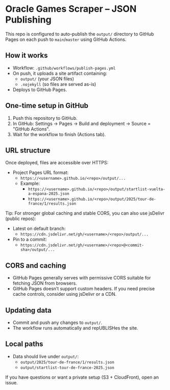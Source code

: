# Oracle Games Scraper – JSON Publishing

This repo is configured to auto-publish the `output/` directory to GitHub Pages on each push to `main`/`master` using GitHub Actions.

## How it works
- Workflow: `.github/workflows/publish-pages.yml`
- On push, it uploads a site artifact containing:
  - `output/` (your JSON files)
  - `.nojekyll` (so files are served as-is)
- Deploys to GitHub Pages.

## One-time setup in GitHub
1. Push this repository to GitHub.
2. In GitHub: Settings → Pages → Build and deployment → Source = "GitHub Actions".
3. Wait for the workflow to finish (Actions tab).

## URL structure
Once deployed, files are accessible over HTTPS:

- Project Pages URL format:
  - `https://<username>.github.io/<repo>/output/...`
  - Example:
    - `https://<username>.github.io/<repo>/output/startlist-vuelta-a-espana-2025.json`
    - `https://<username>.github.io/<repo>/output/2025/tour-de-france/1/results.json`

Tip: For stronger global caching and stable CORS, you can also use jsDelivr (public repos):
- Latest on default branch:
  - `https://cdn.jsdelivr.net/gh/<username>/<repo>/output/...`
- Pin to a commit:
  - `https://cdn.jsdelivr.net/gh/<username>/<repo>@<commit-sha>/output/...`

## CORS and caching
- GitHub Pages generally serves with permissive CORS suitable for fetching JSON from browsers.
- GitHub Pages doesn’t support custom headers. If you need precise cache controls, consider using jsDelivr or a CDN.

## Updating data
- Commit and push any changes to `output/`.
- The workflow runs automatically and repUBLISHes the site.

## Local paths
- Data should live under `output/`:
  - `output/2025/tour-de-france/1/results.json`
  - `output/startlist-tour-de-france-2025.json`

If you have questions or want a private setup (S3 + CloudFront), open an issue.
